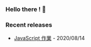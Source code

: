 ### Hello there ! 👋

### Recent releases
* [JavaScript 作業](https://github.com/iusam-chong/Homework/tree/master/HW-0814-JS) - 2020/08/14 


<!--
**iusam-chong/iusam-chong** is a ✨ _special_ ✨ repository because its `README.md` (this file) appears on your GitHub profile.

Here are some ideas to get you started:

- 🔭 I’m currently working on ...
- 🌱 I’m currently learning ...
- 👯 I’m looking to collaborate on ...
- 🤔 I’m looking for help with ...
- 💬 Ask me about ...
- 📫 How to reach me: ...
- 😄 Pronouns: ...
- ⚡ Fun fact: ...
-->
